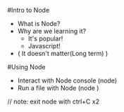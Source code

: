 #Intro to Node

* What is Node?
* Why are we learning it?
  * It's popular!
  * Javascript!
* ( It doesn't matter(Long term) )

#Using Node

* Interact with Node console (node)
* Run a file with Node (node <filename>)

// note: exit node with ctrl+C x2